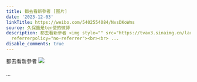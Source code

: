 ```yaml
---
title: 都去看新參者 [图片]
date: '2023-12-03'
linkTitle: https://weibo.com/5402554084/NvsDKoWms
source: 久保醬是ten使的微博
description: 都去看新參者 <img style="" src="https://tvax3.sinaimg.cn/large/005TCz76gy1hkgxy4m245j30u01hcgrd.jpg"
  referrerpolicy="no-referrer"><br><br> ...
disable_comments: true
---
```

都去看新參者 <img style="" src="https://tvax3.sinaimg.cn/large/005TCz76gy1hkgxy4m245j30u01hcgrd.jpg" referrerpolicy="no-referrer"><br><br> ...